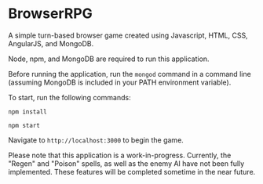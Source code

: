 # BrowserRPG
A simple turn-based browser game created using Javascript, HTML, CSS, AngularJS, and MongoDB.

Node, npm, and MongoDB are required to run this application.

Before running the application, run the `mongod` command in a command line (assuming MongoDB is included in your PATH environment variable).

To start, run the following commands:

`npm install`

`npm start`

Navigate to `http://localhost:3000` to begin the game.

Please note that this application is a work-in-progress. Currently, the "Regen" and "Poison" spells, as well as the enemy AI have not been fully implemented. These features will be completed sometime in the near future.
